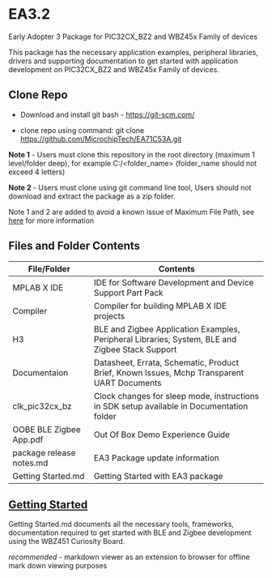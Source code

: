 # EA3.2

Early Adopter 3 Package for PIC32CX_BZ2 and WBZ45x Family of devices

This package has the necessary application examples, peripheral libraries, drivers and supporting documentation to get started with application development on PIC32CX_BZ2 and WBZ45x Family of devices.

## Clone Repo

- Download and install git bash - <https://git-scm.com/>

- clone repo using command: git clone <https://github.com/MicrochipTech/EA71C53A.git>

**Note 1** - Users must clone this repository in the root directory (maximum 1 level/folder deep), for example C:/<folder_name> (folder_name should not exceed 4 letters)

**Note 2** - Users must clone using git command line tool, Users should not download and extract the package as a zip folder.

Note 1 and 2 are added to avoid a known issue of Maximum File Path, see [here](https://docs.microsoft.com/en-us/windows/win32/fileio/maximum-file-path-limitation?tabs=cmd) for more information

## Files and Folder Contents

| File/Folder             | Contents                                                                               |
|-------------------------|-------------------------------------------------------------------------------------------------|
| MPLAB X IDE             | IDE for Software Development and Device Support Part Pack                                       |
| Compiler                | Compiler for building MPLAB X IDE projects                                                      |
| H3                   | BLE and Zigbee Application Examples, Peripheral Libraries, System, BLE and Zigbee Stack Support |
| Documentaion            | Datasheet, Errata, Schematic, Product Brief, Known Issues, Mchp Transparent UART Documents      |
| clk_pic32cx_bz          | Clock changes for sleep mode, instructions in SDK setup available in Documentation folder       |  
| OOBE BLE Zigbee App.pdf | Out Of Box Demo Experience Guide                                                                |
| package release notes.md| EA3 Package update information                                                                  |
| Getting Started.md      | Getting Started with EA3 package                                                                |

## [Getting Started](Getting%20Started.md)

Getting Started.md documents all the necessary tools, frameworks, documentation required to get started with BLE and Zigbee development using the WBZ451 Curiosity Board.

*recommended* - markdown viewer as an extension to browser for offline mark down viewing purposes  
